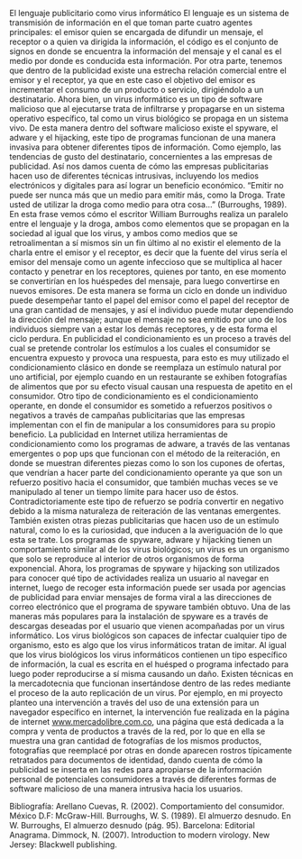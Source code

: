 El lenguaje publicitario como virus informático
El lenguaje es un sistema de transmisión de información en el que toman parte cuatro agentes principales: el emisor quien se encargada de difundir un mensaje, el receptor o a quien va dirigida la información, el código es el conjunto de signos en donde se encuentra la información del mensaje y el canal es el medio por donde es conducida esta información. Por otra parte, tenemos que dentro de la publicidad existe una estrecha relación comercial entre el emisor y el receptor, ya que en este caso el objetivo del emisor es incrementar el consumo de un producto o servicio, dirigiéndolo a un destinatario. Ahora bien, un virus informático es un tipo de software malicioso que al ejecutarse trata de infiltrarse y propagarse en un sistema operativo específico, tal como un virus biológico se propaga en un sistema vivo. De esta manera dentro del software malicioso existe el spyware, el adware y el hijacking, este tipo de programas funcionan de una manera invasiva para obtener diferentes tipos de información. Como ejemplo, las tendencias de gusto del destinatario, concernientes a las empresas de publicidad. Así nos damos cuenta de cómo las empresas publicitarias hacen uso de diferentes técnicas intrusivas, incluyendo los medios electrónicos y digitales para así lograr un beneficio económico. 
“Emitir no puede ser nunca más que un medio para emitir más, como la Droga. Trate usted de utilizar la droga como medio para otra cosa…” (Burroughs, 1989).
En esta frase vemos cómo el escritor William Burroughs realiza un paralelo entre el lenguaje y la droga, ambos como elementos que se propagan en la sociedad al igual que los virus, y ambos como medios que se retroalimentan a sí mismos sin un fin último al no existir el elemento de la charla entre el emisor y el receptor, es decir que la fuente del virus sería el emisor del mensaje como un agente infeccioso que se multiplica al hacer contacto y penetrar en los receptores, quienes por tanto, en ese momento se convertirían en los huéspedes  del mensaje, para luego convertirse en nuevos emisores. De esta manera se forma un ciclo en donde un individuo puede desempeñar tanto el papel del emisor como el papel del receptor de una gran cantidad de mensajes, y así el individuo puede mutar dependiendo la dirección del mensaje; aunque el mensaje no sea emitido por uno de los individuos siempre van a estar los demás receptores, y de esta forma el ciclo perdura.
En publicidad el condicionamiento es un proceso a través del cual se pretende controlar los estímulos a los cuales el consumidor se encuentra expuesto y provoca una respuesta, para esto es muy utilizado el condicionamiento clásico en donde se reemplaza un estímulo natural por uno artificial, por ejemplo cuando en un restaurante se exhiben fotografías de alimentos que por su efecto visual causan una respuesta de apetito en el consumidor. Otro tipo de condicionamiento es el condicionamiento operante, en donde el consumidor es sometido a refuerzos positivos o negativos a través de campañas publicitarias que las empresas implementan con el fin de manipular a los consumidores para su propio beneficio.
La publicidad en Internet utiliza herramientas de condicionamiento como los programas de adware, a través de las ventanas emergentes o pop ups que funcionan con el método de la reiteración, en donde se muestran diferentes piezas como lo son los cupones de ofertas, que vendrían a hacer parte del condicionamiento operante ya que son un refuerzo positivo hacia el consumidor, que también muchas veces se ve manipulado al tener un tiempo límite para hacer uso de éstos. Contradictoriamente este tipo de refuerzo se podría convertir en negativo debido a la misma naturaleza de reiteración de las ventanas emergentes. También existen otras piezas publicitarias que hacen uso de un estímulo natural, como lo es la curiosidad, que inducen a la averiguación de lo que esta se trate.
Los programas de spyware, adware y hijacking tienen un comportamiento similar al de los virus biológicos; un virus es un organismo que solo se reproduce al interior de otros organismos de forma exponencial. Ahora, los programas de spyware y hijacking son utilizados para conocer qué tipo de actividades realiza un usuario al navegar en internet, luego de recoger esta información puede ser usada por agencias de publicidad para enviar mensajes de forma viral a las direcciones de correo electrónico que el programa de spyware también obtuvo. Una de las maneras más populares para la instalación de spyware es a través de descargas deseadas por el usuario que vienen acompañadas por un virus informático. Los virus biológicos son capaces de infectar cualquier tipo de organismo, esto es algo que los virus informáticos tratan de imitar. 
Al igual que los virus biológicos los virus informáticos contienen un tipo específico de información, la cual es escrita en el huésped o programa infectado para luego poder reproducirse a sí misma causando un daño. Existen técnicas en la mercadotecnia que funcionan insertándose dentro de las redes  mediante el proceso de la auto replicación de un virus. 
Por ejemplo, en mi proyecto planteo una intervención a través del uso de una extensión para un navegador específico en internet, la intervención fue realizada en la página de internet www.mercadolibre.com.co, una página que está dedicada a la compra y venta de productos a través de la red, por lo que en ella se muestra una gran cantidad de fotografías de los mismos productos, fotografías que reemplacé por otras en donde aparecen rostros típicamente retratados para documentos de identidad, dando cuenta  de cómo la publicidad se inserta en las redes para apropiarse de la información personal de potenciales consumidores a través de diferentes formas de software malicioso de una manera intrusiva hacia los usuarios.













Bibliografía:
Arellano Cuevas, R. (2002). Comportamiento del consumidor. México D.F: McGraw-Hill.
Burroughs, W. S. (1989). El almuerzo desnudo. En W. Burroughs, El almuerzo desnudo (pág. 95). Barcelona: Editorial Anagrama.
Dimmock, N. (2007). Introduction to modern virology. New Jersey: Blackwell publishing.

